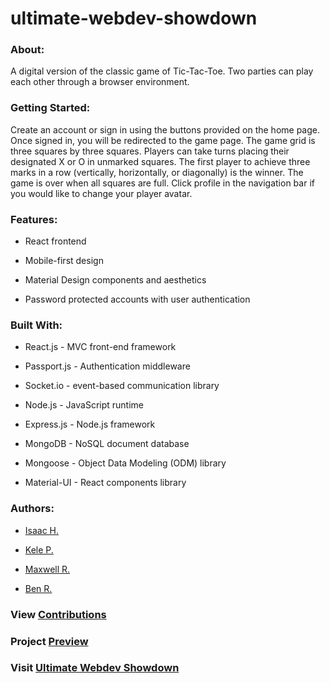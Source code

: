 # ultimate-webdev-showdown

### About:

A digital version of the classic game of Tic-Tac-Toe. Two parties can play each other through a browser environment.

### Getting Started:

Create an account or sign in using the buttons provided on the home page. Once signed in, you will be redirected to the game page. The game grid is three squares by three squares.
Players can take turns placing their designated X or O in unmarked squares.
The first player to achieve three marks in a row (vertically, horizontally, or diagonally) is the winner. The game is over when all squares are full. Click profile in the navigation bar if you would like to change your player avatar.


### Features:

- React frontend

- Mobile-first design

- Material Design components and aesthetics

- Password protected accounts with user authentication

### Built With:

- React.js - MVC front-end framework

- Passport.js - Authentication middleware

- Socket.io - event-based communication library

- Node.js - JavaScript runtime

- Express.js - Node.js framework

- MongoDB - NoSQL document database

- Mongoose - Object Data Modeling (ODM) library

- Material-UI - React components library

### Authors:

- <a href="https://github.com/IsaacVon" target="_blank">Isaac H.</a>


- <a href="https://github.com/Foxk2p" target="_blank">Kele P.</a>
 
 
- <a href="https://github.com/maximilliancharlemagne" target="_blank">Maxwell R.</a>


- <a href="https://github.com/benroznos" target="_blank">Ben R.</a>


### View <a href="https://github.com/maximilliancharlemagne/ultimate-webdev-showdown/graphs/contributors" target="_blank">Contributions</a>


### Project <a href="https://foxk2p.github.io/Ultimate-Webdev-Preview/" target="_blank">Preview</a>


### Visit <a href="https://secure-journey-85630.herokuapp.com/" target="_blank">Ultimate Webdev Showdown</a>
